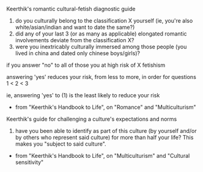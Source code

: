 Keerthik's romantic cultural-fetish diagnostic guide

1) do you culturally belong to the classification X yourself (ie, you're also white/asian/indian and want to date the same?)
2) did any of your last 3 (or as many as applicable) elongated romantic involvements deviate from the classification X?
3) were you inextricably culturally immersed among those people (you lived in china and dated only chinese boys/girls)?

if you answer "no" to all of those you at high risk of X fetishism

answering 'yes' reduces your risk, from less to more, in order for questions 1 < 2 < 3

ie, answering 'yes' to (1) is the least likely to reduce your risk

- from "Keerthik's Handbook to Life", on "Romance" and "Multiculturism"

Keerthik's guide for challenging a culture's expectations and norms

1) have you been able to identify as part of this culture (by yourself and/or by others who represent said culture) for more than half your life?
 This makes you "subject to said culture".

- from "Keerthik's Handbook to Life", on "Multiculturism" and "Cultural sensitivity"